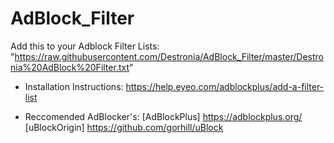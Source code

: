 # AdBlock_Filter
Add this to your Adblock Filter Lists: "https://raw.githubusercontent.com/Destronia/AdBlock_Filter/master/Destronia%20AdBlock%20Filter.txt"

- Installation Instructions: https://help.eyeo.com/adblockplus/add-a-filter-list

- Reccomended AdBlocker's: 
                            [AdBlockPlus] https://adblockplus.org/ 
                            [uBlockOrigin] https://github.com/gorhill/uBlock

